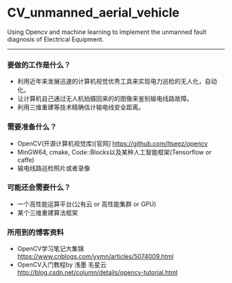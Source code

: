 # CV_unmanned_aerial_vehicle
Using Opencv and machine learning to implement the unmanned fault diagnosis of Electrical Equipment.

***

### 要做的工作是什么？

* 利用近年来发展迅速的计算机视觉优秀工具来实现电力巡检的无人化，自动化。
* 让计算机自己通过无人机拍摄回来的的图像来鉴别输电线路故障。
* 利用三维重建等技术精确估计输电线安全距离。

### 需要准备什么？

* OpenCV(开源计算机视觉库)[官网] https://github.com/Itseez/opencv
* MinGW64, cmake, Code::Blocks以及某种人工智能框架(Tensorflow or caffe)
* 输电线路巡检照片或者录像

### 可能还会需要什么？

* 一个高性能运算平台(公有云 or 高性能集群 or GPU)
* 某个三维重建算法框架

### 所用到的博客资料

* OpenCV学习笔记大集锦
https://www.cnblogs.com/yymn/articles/5074009.html
* OpenCV入门教程by 浅墨 毛星云
http://blog.csdn.net/column/details/opencv-tutorial.html
